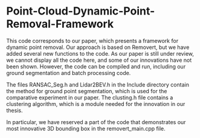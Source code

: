 # Point-Cloud-Dynamic-Point-Removal-Framework

This code corresponds to our paper, which presents a framework for dynamic point removal. Our approach is based on Removert, but we have added several new functions to the code. As our paper is still under review, we cannot display all the code here, and some of our innovations have not been shown. However, the code can be compiled and run, including our ground segmentation and batch processing code.

The files RANSAC_Seg.h and Lidar2BEV.h in the Include directory contain the method for ground point segmentation, which is used for the comparative experiment in our paper. The clusting.h file contains a clustering algorithm, which is a module needed for the innovation in our thesis.

In particular, we have reserved a part of the code that demonstrates our most innovative 3D bounding box in the removert_main.cpp file.
